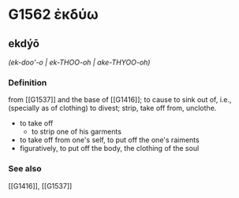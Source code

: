 # G1562 ἐκδύω

## ekdýō

_(ek-doo'-o | ek-THOO-oh | ake-THYOO-oh)_

### Definition

from [[G1537]] and the base of [[G1416]]; to cause to sink out of, i.e., (specially as of clothing) to divest; strip, take off from, unclothe.

- to take off
  - to strip one of his garments
- to take off from one's self, to put off the one's raiments
- figuratively, to put off the body, the clothing of the soul

### See also

[[G1416]], [[G1537]]

